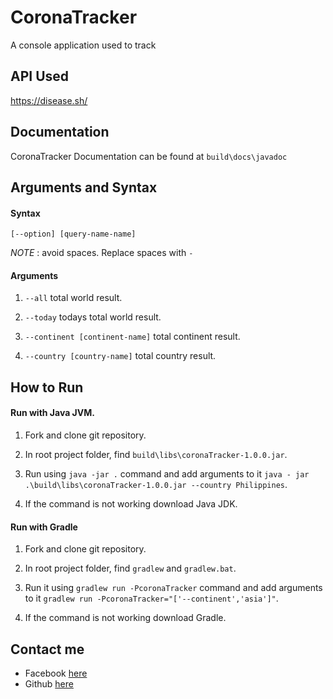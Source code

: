 # CoronaTracker

A console application used to track 

## API Used

https://disease.sh/

## Documentation

CoronaTracker Documentation can be found at `build\docs\javadoc`

## Arguments and Syntax

#### Syntax

`[--option] [query-name-name]`

*NOTE* : avoid spaces. Replace spaces with `-`

#### Arguments

1. `--all` total world result.

2. `--today` todays total world result.

3. `--continent [continent-name]` total continent result.

4. `--country [country-name]` total country result.

## How to Run

#### Run with Java JVM.

1. Fork and clone git repository.

2. In root project folder, find `build\libs\coronaTracker-1.0.0.jar`.

3. Run using `java -jar .` command and add arguments to it `java - jar .\build\libs\coronaTracker-1.0.0.jar --country Philippines`.

4. If the command is not working download Java JDK.

#### Run with Gradle

1. Fork and clone git repository.

2. In root project folder, find `gradlew` and `gradlew.bat`.

3. Run it using `gradlew run -PcoronaTracker` command and add arguments to it `gradlew run -PcoronaTracker="['--continent','asia']"`.

4. If the command is not working download Gradle.

## Contact me
 * Facebook [here](www.facebook.com.ph\www.keneth.com.ph)
 * Github [here](www.github.com\kandateach)